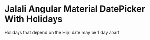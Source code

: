 # Jalali Angular Material DatePicker With Holidays

Holidays that depend on the Hijri date may be 1 day apart
